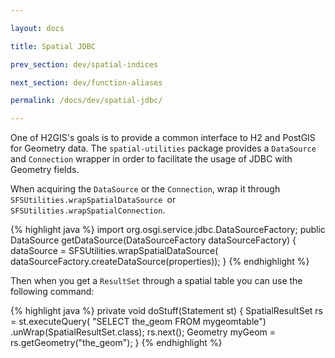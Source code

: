 ```yaml
---

layout: docs

title: Spatial JDBC

prev_section: dev/spatial-indices

next_section: dev/function-aliases

permalink: /docs/dev/spatial-jdbc/

---
```


One of H2GIS's goals is to provide a common interface to H2 and PostGIS for
Geometry data. The `spatial-utilities` package provides a `DataSource` and
`Connection` wrapper in order to facilitate the usage of JDBC with Geometry
fields.

When acquiring the `DataSource` or the `Connection`, wrap it through
`SFSUtilities.wrapSpatialDataSource `or `SFSUtilities.wrapSpatialConnection`.

{% highlight java %}
import org.osgi.service.jdbc.DataSourceFactory;
public DataSource getDataSource(DataSourceFactory dataSourceFactory) {
    dataSource = SFSUtilities.wrapSpatialDataSource(
        dataSourceFactory.createDataSource(properties));
}
{% endhighlight %}

Then when you get a `ResultSet` through a spatial table you can use the
following command:

{% highlight java %}
private void doStuff(Statement st) {
    SpatialResultSet rs = st.executeQuery(
        "SELECT the_geom FROM mygeomtable")
            .unWrap(SpatialResultSet.class);
    rs.next();
    Geometry myGeom = rs.getGeometry("the_geom");
}
{% endhighlight %}
